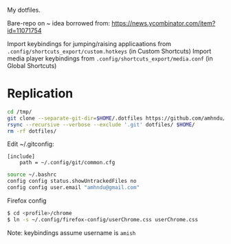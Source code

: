 My dotfiles.

Bare-repo on ~ idea borrowed from: https://news.ycombinator.com/item?id=11071754

Import keybindings for jumping/raising applicaations from `.config/shortcuts_export/custom.hotkeys` (in Custom Shortcuts)
Import media player keybindings from `.config/shortcuts_export/media.conf` (in Global Shortcuts)

# Replication

```sh
cd /tmp/
git clone --separate-git-dir=$HOME/.dotfiles https://github.com/amhndu/dotfiles dotfiles
rsync --recursive --verbose --exclude '.git' dotfiles/ $HOME/
rm -rf dotfiles/
```

Edit ~/.gitconfig:
```
[include]
    path = ~/.config/git/common.cfg
```

```sh
source ~/.bashrc
config config status.showUntrackedFiles no
config config user.email "amhndu@gmail.com"
```

Firefox config
```sh
$ cd <profile>/chrome
$ ln -s ~/.config/firefox-config/userChrome.css userChrome.css
```
Note: keybindings assume username is `amish`
